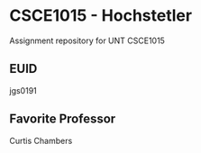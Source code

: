 # CSCE1015 - Hochstetler
Assignment repository for UNT CSCE1015
## EUID
jgs0191
## Favorite Professor
Curtis Chambers
